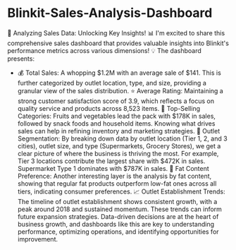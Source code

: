 # Blinkit-Sales-Analysis-Dashboard
🚀 Analyzing Sales Data: Unlocking Key Insights! 📊
I'm excited to share this comprehensive sales dashboard that provides valuable insights into Blinkit's performance metrics across various dimensions! 💡
The dashboard presents:
* 💰 Total Sales: A whopping $1.2M with an average sale of $141. This is further categorized by outlet location, type, and size, providing a granular view of the sales distribution.
⭐ Average Rating: Maintaining a strong customer satisfaction score of 3.9, which reflects a focus on quality service and products across 8,523 items.
🍎 Top-Selling Categories: Fruits and vegetables lead the pack with $178K in sales, followed by snack foods and household items. Knowing what drives sales can help in refining inventory and marketing strategies.
🏬 Outlet Segmentation: By breaking down data by outlet location (Tier 1, 2, and 3 cities), outlet size, and type (Supermarkets, Grocery Stores), we get a clear picture of where the business is thriving the most. For example, Tier 3 locations contribute the largest share with $472K in sales. Supermarket Type 1 dominates with $787K in sales.
🥛 Fat Content Preference: Another interesting layer is the analysis by fat content, showing that regular fat products outperform low-fat ones across all tiers, indicating consumer preferences.
📈 Outlet Establishment Trends: The timeline of outlet establishment shows consistent growth, with a peak around 2018 and sustained momentum. These trends can inform future expansion strategies.
Data-driven decisions are at the heart of business growth, and dashboards like this are key to understanding performance, optimizing operations, and identifying opportunities for improvement.
